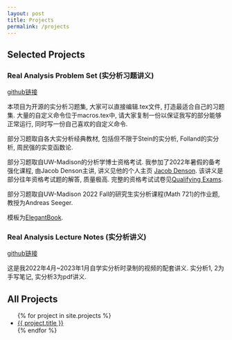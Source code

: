 ```yaml
---
layout: post
title: Projects
permalink: /projects
---
```

## Selected Projects
### Real Analysis Problem Set (实分析习题讲义) 
[github链接](https://github.com/kumiko-euphonium/Real-Analysis-Problem-Set-LaTeX)

本项目为开源的实分析习题集, 大家可以直接编辑.tex文件, 打造最适合自己的习题集. 
大量的自定义命令位于macros.tex中, 请大家复制一份以保证我写的部分能够正常运行, 同时写一份自己喜欢的自定义命令.

部分习题取自各大实分析经典教材, 包括但不限于Stein的实分析, Folland的实分析, 周民强的实变函数论. 

部分习题取自UW-Madison的分析学博士资格考试. 我参加了2022年暑假的备考强化课程, 由Jacob Denson主讲, 讲义见他的个人主页 [Jacob Denson](https://docs.google.com/viewer?url=https://github.com/jdjake/Notes/raw/master/Math/Analysis/2021_SEP.pdf). 该讲义是部分往年资格考试题的解答, 质量极高. 完整的资格考试试卷见[Qualifying Exams](https://www.library.wisc.edu/amp/services/course-reserves-exams/).

部分习题取自UW-Madison 2022 Fall的研究生实分析课程(Math 721)的作业题, 教授为Andreas Seeger. 

模板为[ElegantBook](https://github.com/ElegantLaTeX/ElegantBook).



### Real Analysis Lecture Notes (实分析讲义) 
[github链接](https://github.com/kumiko-euphonium/Real-Analysis-Lecture-Notes)

这是我2022年4月~2023年1月自学实分析时录制的视频的配套讲义. 实分析1, 2为手写笔记, 实分析3为pdf讲义. 


## All Projects
<ul>
    {% for project in site.projects %}
    <li><a href = "{{ project.url }}" class = "project-preview">{{ project.title }}</a></li>
    {% endfor %}
</ul>